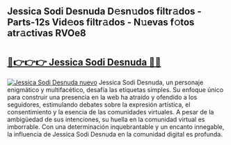## Jessica Sodi Desnuda D𝚎sn𝚞dos filtr𝚊dos - Parts-12s Vid𝚎os filtr𝚊dos - N𝚞evas f𝚘tos atr𝚊ctivas RVOe8

# <h2><a href="http://mb9y8p.tromn.icu/?c=Jessica+Sodi+Desnuda">🔗👉👉👉 Jessica Sodi Desnuda 🔗🔗</a></h2>

[![Jessica Sodi Desnuda nuevo](https://i.imgur.com/pEAQMta.gif)](http://mb9y8p.tromn.icu/?c=Jessica+Sodi+Desnuda)
Jessica Sodi Desnuda, un personaje enigmático y multifacético, desafía las etiquetas simples. Su enfoque único para construir una presencia en la web ha atraído y ofendido a los seguidores, estimulando debates sobre la expresión artística, el consentimiento y la esencia de las comunidades virtuales. A pesar de la ambigüedad de sus intenciones, su huella en la comunidad virtual es imborrable. Con una determinación inquebrantable y un encanto innegable, la influencia de Jessica Sodi Desnuda en la comunidad digital es profunda.
